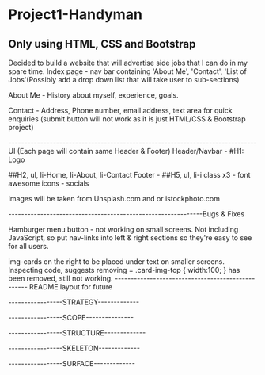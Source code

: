 # Project1-Handyman
Only using HTML, CSS and Bootstrap
-----------------------------------------------------------------------------

Decided to build a website that will advertise side jobs that I can do in my spare time.
Index page - nav bar containing 'About Me', 'Contact', 'List of Jobs'(Possibly add a drop down list that will take user to sub-sections)

About Me - History about myself, experience, goals.

Contact - Address, Phone number, email address, text area for quick enquiries (submit button will not work as it is just HTML/CSS & Bootstrap project)

------------------------------------------------------------------------------UI
(Each page will contain same Header & Footer)
Header/Navbar - #H1: Logo 

##H2, ul, li-Home, li-About, li-Contact
Footer - ##H5, ul, li-i class x3 - font awesome icons - socials 

Images will be taken from Unsplash.com and or istockphoto.com 



-------------------------------------------------------------Bugs & Fixes

Hamburger menu button - not working on small screens. Not including JavaScript, so put nav-links into left & right sections so they're easy to see for all users.

img-cards on the right to be placed under text on smaller screens. Inspecting code, suggests removing = .card-img-top { width:100; } has been removed, still not working.
-------------------------------------------------- README layout for future 



-----------------STRATEGY-------------





-----------------SCOPE---------------




-----------------STRUCTURE-------------





-----------------SKELETON-------------





-----------------SURFACE-------------



